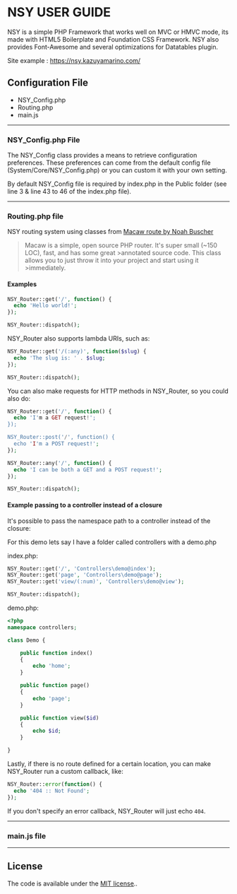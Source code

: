 # NSY USER GUIDE
NSY is a simple PHP Framework that works well on MVC or HMVC mode, its made with HTML5 Boilerplate and Foundation CSS Framework. NSY also provides Font-Awesome and several optimizations for Datatables plugin.

Site example :
<a href="https://nsy.kazuyamarino.com/" target="_blank">https://nsy.kazuyamarino.com/</a>

## Configuration File
* NSY_Config.php
* Routing.php
* main.js

<hr>

### NSY_Config.php File
The NSY_Config class provides a means to retrieve configuration preferences. These preferences can come from the default config file (System/Core/NSY_Config.php) or you can custom it with your own setting.

By default NSY_Config file is required by index.php in the Public folder (see line 3 & line 43 to 46 of the index.php file).

<hr>

### Routing.php file
NSY routing system using classes from [Macaw route by Noah Buscher](https://github.com/noahbuscher/macaw)

>Macaw is a simple, open source PHP router. It's super small (~150 LOC), fast, and has some great >annotated source code. This class allows you to just throw it into your project and start using it >immediately.

#### Examples

```PHP
NSY_Router::get('/', function() {
  echo 'Hello world!';
});

NSY_Router::dispatch();
```

NSY_Router also supports lambda URIs, such as:

```PHP
NSY_Router::get('/(:any)', function($slug) {
  echo 'The slug is: ' . $slug;
});

NSY_Router::dispatch();
```

You can also make requests for HTTP methods in NSY_Router, so you could also do:

```PHP
NSY_Router::get('/', function() {
  echo 'I'm a GET request!';
});

NSY_Router::post('/', function() {
  echo 'I'm a POST request!';
});

NSY_Router::any('/', function() {
  echo 'I can be both a GET and a POST request!';
});

NSY_Router::dispatch();
```

#### Example passing to a controller instead of a closure

It's possible to pass the namespace path to a controller instead of the closure:

For this demo lets say I have a folder called controllers with a demo.php

index.php:

```php
NSY_Router::get('/', 'Controllers\demo@index');
NSY_Router::get('page', 'Controllers\demo@page');
NSY_Router::get('view/(:num)', 'Controllers\demo@view');

NSY_Router::dispatch();
```

demo.php:

```php
<?php
namespace controllers;

class Demo {

    public function index()
    {
        echo 'home';
    }

    public function page()
    {
        echo 'page';
    }

    public function view($id)
    {
        echo $id;
    }

}
```

Lastly, if there is no route defined for a certain location, you can make NSY_Router run a custom callback, like:

```PHP
NSY_Router::error(function() {
  echo '404 :: Not Found';
});
```

If you don't specify an error callback, NSY_Router will just echo `404`.

<hr>

### main.js file

<hr>

## License

The code is available under the [MIT license](LICENSE.txt)..
